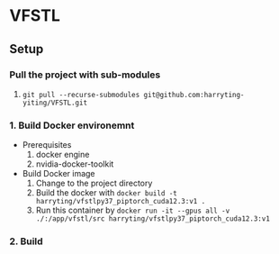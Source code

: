 # VFSTL


## Setup

### Pull the project with sub-modules
1. `git pull --recurse-submodules git@github.com:harryting-yiting/VFSTL.git`

### 1. Build Docker environemnt 
* Prerequisites
    1. docker engine
    2. nvidia-docker-toolkit
* Build Docker image 
    1. Change to the project directory 
    2. Build the docker with `docker build -t harryting/vfstlpy37_piptorch_cuda12.3:v1 .`
    3. Run this container by `docker run -it --gpus all -v ./:/app/vfstl/src harryting/vfstlpy37_piptorch_cuda12.3:v1`

### 2. Build 
